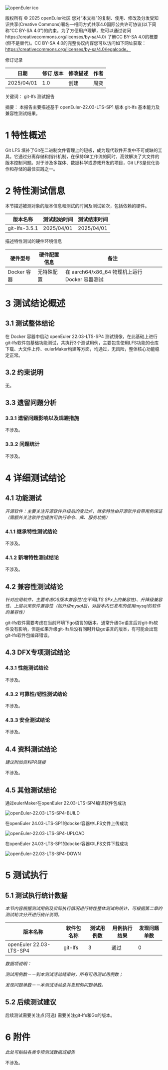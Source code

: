 ![openEuler ico](../../images/openEuler.png)


版权所有 © 2025  openEuler社区
 您对“本文档”的复制、使用、修改及分发受知识共享(Creative Commons)署名—相同方式共享4.0国际公共许可协议(以下简称“CC BY-SA 4.0”)的约束。为了方便用户理解，您可以通过访问https://creativecommons.org/licenses/by-sa/4.0/ 了解CC BY-SA 4.0的概要 (但不是替代)。CC BY-SA 4.0的完整协议内容您可以访问如下网址获取：https://creativecommons.org/licenses/by-sa/4.0/legalcode。

修订记录

| 日期         | 修订   版本 | 修改描述 | 作者 |
|------------| ----------- | -------- |----|
| 2025/04/01 |    1.0         |   创建       | 周奕 |


 关键词： git-lfs 测试报告

 

摘要：
本报告主要描述基于 openEuler-22.03-LTS-SP1 版本 git-lfs 基本能力及兼容性测试结果。
 


# 1     特性概述
Git LFS 填补了Git在二进制文件管理上的短板，成为现代软件开发中不可或缺的工具。它通过分离存储和指针机制，在保持Git工作流的同时，高效解决了大文件的版本控制问题。对于涉及多媒体、数据科学或游戏开发的项目，Git LFS是优化协作和存储的最佳实践之一。

# 2     特性测试信息

本节描述被测对象的版本信息和测试的时间及测试轮次，包括依赖的硬件。

| 版本名称          | 测试起始时间     | 测试结束时间     |
|---------------|------------|------------|
| git-lfs-3.5.1 | 2025/04/01 | 2025/04/01 |


描述特性测试的硬件环境信息

| 硬件型号 | 硬件配置信息 | 备注 |
| -------- | ------------ | ---- |
|     Docker 容器     |   无特殊配置     |  在 aarch64/x86_64 物理机上运行 Docker 容器测试    |

# 3     测试结论概述

## 3.1   测试整体结论

在 Docker 容器中启动 openEuler 22.03-LTS-SP4 测试镜像，在此基础上进行 git-lfs软件包基础功能测试，共执行3个测试用例，主要包含使用LFS功能的仓库下载、大文件上传、eulerMaker构建等方面，均通过，无风险，整体核心功能稳定正常。


## 3.2   约束说明

无。

## 3.3   遗留问题分析

### 3.3.1 遗留问题影响以及规避措施

不涉及。

### 3.3.2 问题统计

不涉及。


# 4 详细测试结论

## 4.1 功能测试
*开源软件：主要关注开源软件升级后的变动点，继承特性由开源软件自带用例保证（需额外关注软件包提供可执行命令、库、服务功能）*

### 4.1.1 继承特性测试结论

不涉及。

### 4.1.2 新增特性测试结论

不涉及。

## 4.2 兼容性测试结论

*针对应用软件，主要考虑OS版本兼容性(在不同LTS SPx上的兼容性)、升降级兼容性、上层以来软件兼容性（如升级mysql后，对版本内已发布的使用mysql的软件的兼容性）*

git-lfs软件需要考虑在当前环境下go语言的版本。通常升级Go语言后对git-lfs软件没有影响，但是如果升级git-lfs后没有同时升级go语言的版本，有可能会出现git-lfs软件包编译错误。

## 4.3 DFX专项测试结论

### 4.3.1 性能测试结论

不涉及。

### 4.3.2 可靠性/韧性测试结论

不涉及。

### 4.3.3 安全测试结论

不涉及。

## 4.4 资料测试结论

*建议附加资料PR链接*

不涉及。

## 4.5 其他测试结论

通过eulerMaker在openEuler 22.03-LTS-SP4编译软件包成功

![openEuler-22.03-LTS-SP4-BUILD](./images/git-lfs-openeuler-22.03-SP4-build.png)

在openEuler 24.03-LTS-SP1的docker容器中LFS文件上传成功

![openEuler-22.03-LTS-SP4-UPLOAD](./images/git-lfs-upload-openeuler-22.03-LTS-SP4.png)

在openEuler 24.03-LTS-SP1的docker容器中LFS文件下载成功

![openEuler-22.03-LTS-SP4-DOWN](./images/git-lfs-down-openeuler-22.03-LTS-SP4.png)

# 5     测试执行

## 5.1   测试执行统计数据

*本节内容根据测试用例及实际执行情况进行特性整体测试的统计，可根据第二章的测试轮次分开进行统计说明。*

| 版本名称                    | 软件包名称   | 测试用例数 | 用例执行结果 | 发现问题单数 |
|-------------------------|---------|-------| ------------ | ------------ |
| openEuler 22.03-LTS-SP4 | git-lfs | 3     |     通过         |      0        |

*数据项说明：*

*测试用例数－－到本测试活动结束时，所有可用测试用例数；*

*发现问题单数－－本测试活动总共发现的问题单数。*

## 5.2   后续测试建议

后续测试需要关注点(可选)
需要关注git-lfs和Go的版本。

# 6     附件

*此处可粘贴各类专项测试数据或报告*

不涉及。
